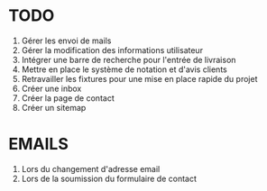 # TODO
1. Gérer les envoi de mails
2. Gérer la modification des informations utilisateur
3. Intégrer une barre de recherche pour l'entrée de livraison
4. Mettre en place le système de notation et d'avis clients
5. Retravailler les fixtures pour une mise en place rapide du projet
6. Créer une inbox
7. Créer la page de contact
8. Créer un sitemap

# EMAILS
1. Lors du changement d'adresse email
2. Lors de la soumission du formulaire de contact